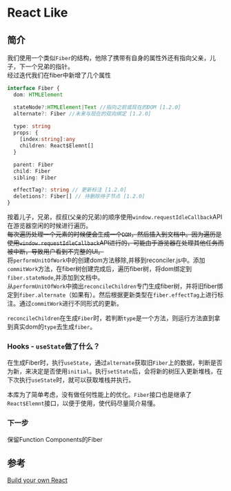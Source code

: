 # React Like

## 简介

我们使用一个类似`Fiber`的结构，他除了携带有自身的属性外还有指向父亲，儿子，下一个兄弟的指针。  
经过迭代我们在fiber中新增了几个属性
``` typescript
interface Fiber {
  dom: HTMLElement

  stateNode?:HTMLElement|Text //指向之前或现在的DOM [1.2.0]
  alternate?: Fiber //未来与现在的双向绑定 [1.2.0]
  
  type: string
  props: {
    [index:string]:any
    children: React$Elemnt[]
  }

  parent: Fiber
  child: Fiber
  sibling: Fiber

  effectTag?: string // 更新标注 [1.2.0]
  deletions?: Fiber[] // 待删除待子节点 [1.2.0]
}
```
按着儿子，兄弟，叔叔(父亲的兄弟)的顺序使用`window.requestIdleCallback`API在游览器空闲的时候进行遍历。  
~~每次遍历处理一个元素的时候便会生成一个`DOM`，然后插入到文档中。因为遍历是使用`window.requestIdleCallback`API进行的，可能由于游览器在处理其他任务而被中断，导致用户看到不完整的UI。~~  
将`performUnitOfWork`中的创建dom方法移除,并移到reconciler.js中。添加`commitWork`方法，在fiber树创建完成后，遍历fiber树，将dom绑定到`fiber.stateNode`,并添加到文档中。  
从`performUnitOfWork`中摘出`reconcileChildren`专门生成fiber树，并将旧fiber绑定到`fiber.alternate`（如果有）。然后根据更新类型在`fiber.effectTag`上进行标注。通过`commitWork`进行不同形式的更新。

`reconcileChildren`在生成`Fiber`时，若判断`type`是一个方法，则运行方法直到拿到真实dom的`type`去生成`fiber`。

### Hooks - `useState`做了什么？
在生成Fiber时，执行`useState`，通过`alternate`获取旧`Fiber`上的数据，判断是否为新，来决定是否使用`initial`。执行`setState`后，会将新的树压入更新堆栈，在下次执行`useState`时，就可以获取堆栈并执行。


本库为了简单考虑，没有做任何性能上的优化。`Fiber`接口也是继承了`React$Elemnt`接口，以便于使用，使代码尽量简介易懂。

### 下一步
保留Function Components的Fiber


## 参考
[Build your own React](https://pomb.us/build-your-own-react/)
